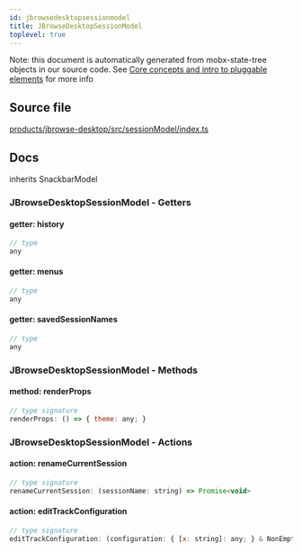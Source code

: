 ```yaml
---
id: jbrowsedesktopsessionmodel
title: JBrowseDesktopSessionModel
toplevel: true
---
```



Note: this document is automatically generated from mobx-state-tree objects in
our source code. See [Core concepts and intro to pluggable
elements](/docs/developer_guide/) for more info



## Source file

[products/jbrowse-desktop/src/sessionModel/index.ts](https://github.com/GMOD/jbrowse-components/blob/main/products/jbrowse-desktop/src/sessionModel/index.ts)


## Docs


inherits SnackbarModel






### JBrowseDesktopSessionModel - Getters
#### getter: history



```js
// type
any
```

#### getter: menus



```js
// type
any
```

#### getter: savedSessionNames



```js
// type
any
```


### JBrowseDesktopSessionModel - Methods
#### method: renderProps



```js
// type signature
renderProps: () => { theme: any; }
```


### JBrowseDesktopSessionModel - Actions
#### action: renameCurrentSession



```js
// type signature
renameCurrentSession: (sessionName: string) => Promise<void>
```

#### action: editTrackConfiguration



```js
// type signature
editTrackConfiguration: (configuration: { [x: string]: any; } & NonEmptyObject & { setSubschema(slotName: string, data: unknown): any; } & IStateTreeNode<ConfigurationSchemaType<{ name: { description: string; type: string; defaultValue: string; }; ... 8 more ...; formatAbout: ConfigurationSchemaType<...>; }, ConfigurationSchemaOptions<...>...
```


